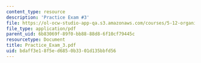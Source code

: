 ```yaml
---
content_type: resource
description: 'Practice Exam #3'
file: https://ol-ocw-studio-app-qa.s3.amazonaws.com/courses/5-12-organic-chemistry-i-spring-2003/bdaff3e18f5ed6850b3301d135bbfd56_Practice_Exam_3.pdf
file_type: application/pdf
parent_uid: 6b83069f-89f0-bb88-88d8-6f10cf79445c
resourcetype: Document
title: Practice_Exam_3.pdf
uid: bdaff3e1-8f5e-d685-0b33-01d135bbfd56
---
```

